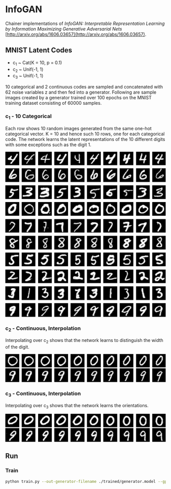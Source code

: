# InfoGAN

Chainer implementations of *InfoGAN: Interpretable Representation Learning by Information Maximizing Generative Adversarial Nets*  [http://arxiv.org/abs/1606.03657](http://arxiv.org/abs/1606.03657).

## MNIST Latent Codes

- c<sub>1</sub> ~ Cat(K = 10, p = 0.1)
- c<sub>2</sub> ~ Unif(-1, 1)
- c<sub>3</sub> ~ Unif(-1, 1)

10 categorical and 2 continuous codes are sampled and concatenated with 62 noise variables z and then fed into a generator. Following are sample images created by a generator trained over 100 epochs on the MNIST training dataset consisting of 60000 samples.

### c<sub>1</sub> - 10 Categorical

Each row shows 10 random images generated from the same one-hot categorical vector. K = 10 and hence such 10 rows, one for each categorical code. The network learns the latent representations of the 10 different digits with some exceptions such as the digit 1.

<img src="./samples/c1_categorical.png" width="512px"/>

### c<sub>2</sub> - Continuous, Interpolation

Interpolating over c<sub>2</sub> shows that the network learns to distinguish the width of the digit.

<img src="./samples/c2_continuous_0.png" width="512px"/>
<img src="./samples/c2_continuous_9.png" width="512px"/>

### c<sub>3</sub> - Continuous, Interpolation

Interpolating over c<sub>3</sub> shows that the network learns the orientations.

<img src="./samples/c3_continuous_0.png" width="512px"/>
<img src="./samples/c3_continuous_9.png" width="512px"/>

## Run

### Train

```bash
python train.py --out-generator-filename ./trained/generator.model --gpu 0
```

